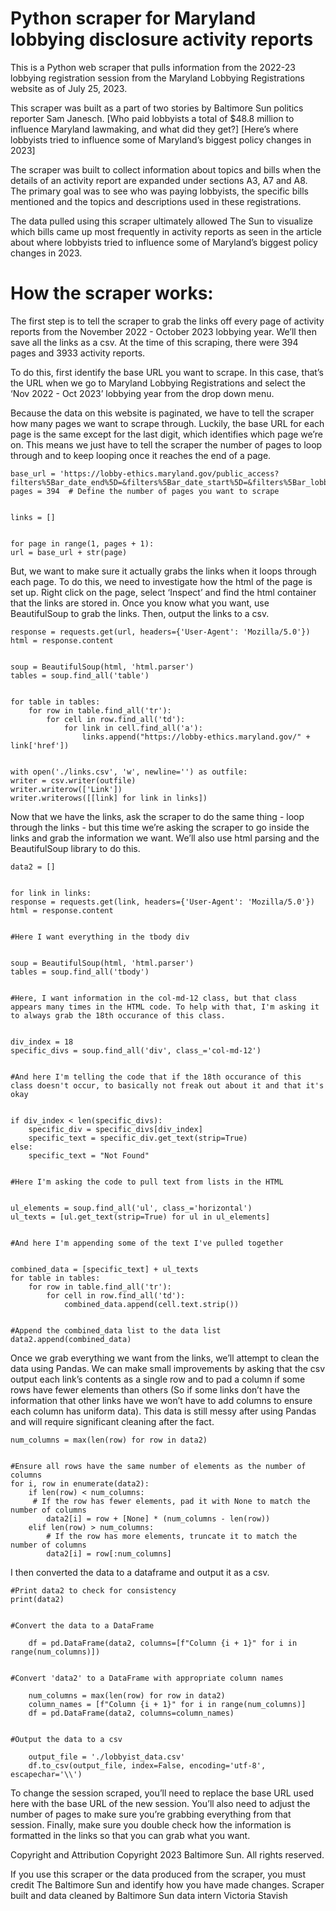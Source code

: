 # Python scraper for Maryland lobbying disclosure activity reports

This is a Python web scraper that pulls information from the 2022-23 lobbying registration session from the Maryland Lobbying Registrations website as of July 25, 2023.

This scraper was built as a part of two stories by Baltimore Sun politics reporter Sam Janesch. 
[Who paid lobbyists a total of $48.8 million to influence Maryland lawmaking, and what did they get?]
[Here’s where lobbyists tried to influence some of Maryland’s biggest policy changes in 2023]

The scraper was built to collect information about topics and bills when the details of an activity report are expanded under sections A3, A7 and A8. The primary goal was to see who was paying lobbyists, the specific bills mentioned and the topics and descriptions used in these registrations. 

The data pulled using this scraper ultimately allowed The Sun to visualize which bills came up most frequently in activity reports as seen in the article about where lobbyists tried to influence some of Maryland’s biggest policy changes in 2023.

# How the scraper works:
The first step is to tell the scraper to grab the links off every page of activity reports from the November 2022 - October 2023 lobbying year. We’ll then save all the links as a csv. At the time of this scraping, there were 394 pages and 3933 activity reports. 

To do this, first identify the base URL you want to scrape. In this case, that’s the URL when we go to Maryland Lobbying Registrations and select the ‘Nov 2022 - Oct 2023’ lobbying year from the drop down menu. 

Because the data on this website is paginated, we have to tell the scraper how many pages we want to scrape through. Luckily, the base URL for each page is the same except for the last digit, which identifies which page we’re on. This means we just have to tell the scraper the number of pages to loop through and to keep looping once it reaches the end of a page.

	base_url = 'https://lobby-ethics.maryland.gov/public_access?filters%5Bar_date_end%5D=&filters%5Bar_date_start%5D=&filters%5Bar_lobbying_year%5D=2022&filters%5Bc_date_end%5D=&filters%5Bc_date_start%5D=&filters%5Bc_lobbying_year%5D=&filters%5Bdate_selection%5D=Lobbying+Year&filters%5Bemployer_name%5D=&filters%5Blar_date_end%5D=&filters%5Blar_date_start%5D=&filters%5Blar_lobbying_year%5D=&filters%5Blobbying_year%5D=2022&filters%5Breport_type%5D=Activity+Reports&filters%5Breports_containing%5D=&filters%5Bsearch_query%5D=&page='
	pages = 394  # Define the number of pages you want to scrape


	links = []


	for page in range(1, pages + 1):
    url = base_url + str(page)
		
But, we want to make sure it actually grabs the links when it loops through each page. To do this, we need to investigate how the html of the page is set up. Right click on the page, select ‘Inspect’ and find the html container that the links are stored in. Once you know what you want, use BeautifulSoup to grab the links. Then, output the links to a csv. 

    response = requests.get(url, headers={'User-Agent': 'Mozilla/5.0'})
    html = response.content


    soup = BeautifulSoup(html, 'html.parser')
    tables = soup.find_all('table')


    for table in tables:
        for row in table.find_all('tr'):
            for cell in row.find_all('td'):
                for link in cell.find_all('a'):
                    links.append("https://lobby-ethics.maryland.gov/" + link['href'])


	with open('./links.csv', 'w', newline='') as outfile:
    writer = csv.writer(outfile)
    writer.writerow(['Link'])
    writer.writerows([[link] for link in links])
		
Now that we have the links, ask the scraper to do the same thing - loop through the links - but this time we’re asking the scraper to go inside the links and grab the information we want. We’ll also use html parsing and the BeautifulSoup library to do this.

	data2 = []


	for link in links:
    response = requests.get(link, headers={'User-Agent': 'Mozilla/5.0'})
    html = response.content


	#Here I want everything in the tbody div


    soup = BeautifulSoup(html, 'html.parser')
    tables = soup.find_all('tbody')


	#Here, I want information in the col-md-12 class, but that class appears many times in the HTML code. To help with that, I'm asking it to always grab the 18th occurance of this class. 


    div_index = 18 
    specific_divs = soup.find_all('div', class_='col-md-12')


	#And here I'm telling the code that if the 18th occurance of this class doesn't occur, to basically not freak out about it and that it's okay


    if div_index < len(specific_divs):
        specific_div = specific_divs[div_index]
        specific_text = specific_div.get_text(strip=True)
    else:
        specific_text = "Not Found" 


    #Here I'm asking the code to pull text from lists in the HTML


    ul_elements = soup.find_all('ul', class_='horizontal')
    ul_texts = [ul.get_text(strip=True) for ul in ul_elements]


	#And here I'm appending some of the text I've pulled together


    combined_data = [specific_text] + ul_texts
    for table in tables:
        for row in table.find_all('tr'):
            for cell in row.find_all('td'):
                combined_data.append(cell.text.strip())


  	#Append the combined_data list to the data list
    data2.append(combined_data)
		
Once we grab everything we want from the links, we’ll attempt to clean the data using Pandas. We can make small improvements by asking that the csv output each link’s contents as a single row and to pad a column if some rows have fewer elements than others (So if some links don’t have the information that other links have we won’t have to add columns to ensure each column has uniform data). This data is still messy after using Pandas and will require significant cleaning after the fact.

	num_columns = max(len(row) for row in data2)


	#Ensure all rows have the same number of elements as the number of columns
	for i, row in enumerate(data2):
    	if len(row) < num_columns:
       	 # If the row has fewer elements, pad it with None to match the number of columns
        	data2[i] = row + [None] * (num_columns - len(row))
    	elif len(row) > num_columns:
        	# If the row has more elements, truncate it to match the number of columns
        	data2[i] = row[:num_columns]
				
I then converted the data to a dataframe and output it as a csv.

	#Print data2 to check for consistency
	print(data2)


	#Convert the data to a DataFrame
	
 		df = pd.DataFrame(data2, columns=[f"Column {i + 1}" for i in range(num_columns)])


	#Convert 'data2' to a DataFrame with appropriate column names

		num_columns = max(len(row) for row in data2)
		column_names = [f"Column {i + 1}" for i in range(num_columns)]
		df = pd.DataFrame(data2, columns=column_names)


	#Output the data to a csv

		output_file = './lobbyist_data.csv'
		df.to_csv(output_file, index=False, encoding='utf-8', escapechar='\\')


To change the session scraped, you’ll need to replace the base URL used here with the base URL of the new session. You’ll also need to adjust the number of pages to make sure you’re grabbing everything from that session. Finally, make sure you double check how the information is formatted in the links so that you can grab what you want.

Copyright and Attribution
Copyright 2023 Baltimore Sun. All rights reserved.

If you use this scraper or the data produced from the scraper, you must credit The Baltimore Sun and identify how you have made changes.
Scraper built and data cleaned by Baltimore Sun data intern Victoria Stavish
